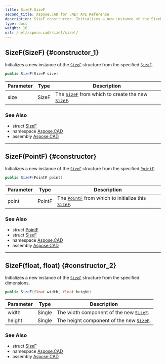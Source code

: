 ```yaml
---
title: SizeF.SizeF
second_title: Aspose.CAD for .NET API Reference
description: SizeF constructor. Initializes a new instance of the SizeF structure from the specified SizeF
type: docs
weight: 10
url: /net/aspose.cad/sizef/sizef/
---
```

## SizeF(SizeF) {#constructor_1}

Initializes a new instance of the [`SizeF`](../) structure from the specified [`SizeF`](../).

```csharp
public SizeF(SizeF size)
```

| Parameter | Type | Description |
| --- | --- | --- |
| size | SizeF | The [`SizeF`](../) from which to create the new [`SizeF`](../). |

### See Also

* struct [SizeF](../)
* namespace [Aspose.CAD](../../sizef/)
* assembly [Aspose.CAD](../../../)

---

## SizeF(PointF) {#constructor}

Initializes a new instance of the [`SizeF`](../) structure from the specified [`PointF`](../../pointf/).

```csharp
public SizeF(PointF point)
```

| Parameter | Type | Description |
| --- | --- | --- |
| point | PointF | The [`PointF`](../../pointf/) from which to initialize this [`SizeF`](../). |

### See Also

* struct [PointF](../../pointf/)
* struct [SizeF](../)
* namespace [Aspose.CAD](../../sizef/)
* assembly [Aspose.CAD](../../../)

---

## SizeF(float, float) {#constructor_2}

Initializes a new instance of the [`SizeF`](../) structure from the specified dimensions.

```csharp
public SizeF(float width, float height)
```

| Parameter | Type | Description |
| --- | --- | --- |
| width | Single | The width component of the new [`SizeF`](../). |
| height | Single | The height component of the new [`SizeF`](../). |

### See Also

* struct [SizeF](../)
* namespace [Aspose.CAD](../../sizef/)
* assembly [Aspose.CAD](../../../)


